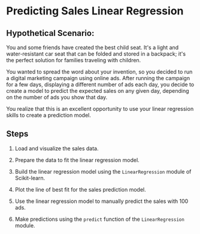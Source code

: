 # Predicting Sales Linear Regression

## Hypothetical Scenario:

You and some friends have created the best child seat. It's a light and water-resistant car seat that can be folded and stored in a backpack; it's the perfect solution for families traveling with children.

You wanted to spread the word about your invention, so you decided to run a digital marketing campaign using online ads. After running the campaign for a few days, displaying a different number of ads each day, you decide to create a model to predict the expected sales on any given day, depending on the number of ads you show that day.

You realize that this is an excellent opportunity to use your linear regression skills to create a prediction model.

## Steps

1. Load and visualize the sales data.

2. Prepare the data to fit the linear regression model.

3. Build the linear regression model using the `LinearRegression` module of Scikit-learn.

4. Plot the line of best fit for the sales prediction model.

5. Use the linear regression model to manually predict the sales with 100 ads.

6. Make predictions using the `predict` function of the `LinearRegression` module.
